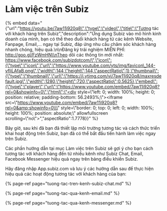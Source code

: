 # Làm việc trên Subiz

{% embed data="{\"url\":\"https://youtu.be/7aw11i920q8\",\"type\":\"video\",\"title\":\"Tương tác với khách hàng trên Subiz\",\"description\":\"Ứng dụng Subiz vào mô hình kinh doanh của mình, bạn có thể theo đuổi khách hàng từ các kênh Website, Fanpage, Email,... ngay tại Subiz, đáp ứng nhu cầu chăm sóc khách hàng nhanh chóng, hiệu quả.\\n\\nĐăng ký trải nghiệm MIỄN PHÍ: http://goo.gl/FzWmHN\\nTheo dõi các thông tin mới nhất: https://www.facebook.com/subizdotcom/\",\"icon\":{\"type\":\"icon\",\"url\":\"https://www.youtube.com/yts/img/favicon\_144-vfliLAfaB.png\",\"width\":144,\"height\":144,\"aspectRatio\":1},\"thumbnail\":{\"type\":\"thumbnail\",\"url\":\"https://i.ytimg.com/vi/7aw11i920q8/maxresdefault.jpg\",\"width\":1280,\"height\":720,\"aspectRatio\":0.5625},\"embed\":{\"type\":\"player\",\"url\":\"https://www.youtube.com/embed/7aw11i920q8?rel=0&showinfo=0\",\"html\":\"<div style=\\\"left: 0; width: 100%; height: 0; position: relative; padding-bottom: 56.2493%;\\\"><iframe src=\\\"https://www.youtube.com/embed/7aw11i920q8?rel=0&amp;showinfo=0\\\" style=\\\"border: 0; top: 0; left: 0; width: 100%; height: 100%; position: absolute;\\\" allowfullscreen scrolling=\\\"no\\\"></iframe></div>\",\"aspectRatio\":1.7778}}" %}

Bây giờ, sau khi đã bạn đã thiết lập môi trường tương tác và cách thức triển khai hoạt động trên Subiz, bạn đã có thể bắt đầu tiến hành làm việc ngay trên Subiz.

Các phần hướng dẫn tại mục Làm việc trên Subiz sẽ gợi ý cho bạn cách tương tác với khách hàng đến từ nhiều kênh như Subiz Chat, Email, Facebook Messenger hiệu quả ngay trên bảng điều khiển Subiz.

Hãy đăng nhập App.subiz.com và lưu ý các hướng dẫn sau để thực hiện hiệu quả các hoạt động tương tác với khách hàng của bạn:

{% page-ref page="tuong-tac-tren-kenh-subiz-chat.md" %}

{% page-ref page="tuong-tac-qua-kenh-email.md" %}

{% page-ref page="tuong-tac-qua-kenh-messenger.md" %}



###  



